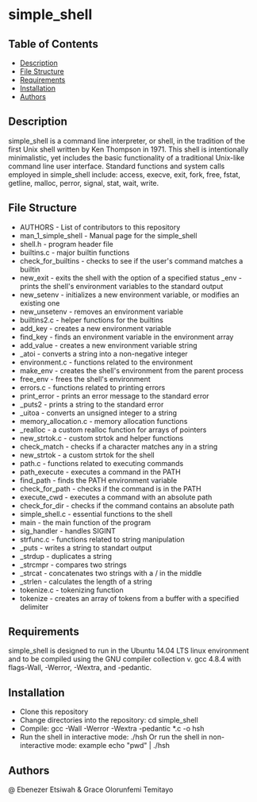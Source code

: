 # simple_shell
## Table of Contents
* [Description](https://github.com/Eben-123/simple_shell)
* [File Structure](https://github.com/Eben-123/simple_shell)
* [Requirements](https://github.com/Eben-123/simple_shell)
* [Installation](https://github.com/Eben-123/simple_shell)
* [Authors](https://github.com/Eben-123/simple_shell)

## Description
simple_shell is a command line interpreter, or shell, in the tradition of the first Unix shell written by Ken Thompson in 1971. This shell is intentionally minimalistic, yet includes the basic functionality of a traditional Unix-like command line user interface. Standard functions and system calls employed in simple_shell include: access, execve, exit, fork, free, fstat, getline, malloc, perror, signal, stat, wait, write.
## File Structure

* AUTHORS - List of contributors to this repository
* man_1_simple_shell - Manual page for the simple_shell
* shell.h - program header file
* builtins.c - major builtin functions
* check_for_builtins - checks to see if the user's command matches a builtin
* new_exit - exits the shell with the option of a specified status
_env - prints the shell's environment variables to the standard output
* new_setenv - initializes a new environment variable, or modifies an existing one
* new_unsetenv - removes an environment variable
* builtins2.c - helper functions for the builtins
* add_key - creates a new environment variable
* find_key - finds an environment variable in the environment array
* add_value - creates a new environment variable string
 * _atoi - converts a string into a non-negative integer
* environment.c - functions related to the environment
* make_env - creates the shell's environment from the parent process
* free_env - frees the shell's environment
* errors.c - functions related to printing errors
* print_error - prints an error message to the standard error
 * _puts2 - prints a string to the standard error
 * _uitoa - converts an unsigned integer to a string
* memory_allocation.c - memory allocation functions
 * _realloc - a custom realloc function for arrays of pointers
* new_strtok.c - custom strtok and helper functions
* check_match - checks if a character matches any in a string
* new_strtok - a custom strtok for the shell
* path.c - functions related to executing commands
* path_execute - executes a command in the PATH
* find_path - finds the PATH environment variable
* check_for_path - checks if the command is in the PATH
* execute_cwd - executes a command with an absolute path
* check_for_dir - checks if the command contains an absolute path
* simple_shell.c - essential functions to the shell
* main - the main function of the program
* sig_handler - handles SIGINT
* strfunc.c - functions related to string manipulation
 * _puts - writes a string to standart output
 * _strdup - duplicates a string
 * _strcmpr - compares two strings
 * _strcat - concatenates two strings with a / in the middle
 * _strlen - calculates the length of a string
* tokenize.c - tokenizing function
 * tokenize - creates an array of tokens from a buffer with a specified delimiter

## Requirements
simple_shell is designed to run in the Ubuntu 14.04 LTS linux environment and to be compiled using the GNU compiler collection v. gcc 4.8.4 with flags-Wall, -Werror, -Wextra, and -pedantic.
## Installation
* Clone this repository
* Change directories into the repository: cd simple_shell
* Compile: gcc -Wall -Werror -Wextra -pedantic *.c -o hsh
* Run the shell in interactive mode: ./hsh
Or run the shell in non-interactive mode: example echo "pwd" | ./hsh
## Authors
@ Ebenezer Etsiwah & Grace Olorunfemi Temitayo
